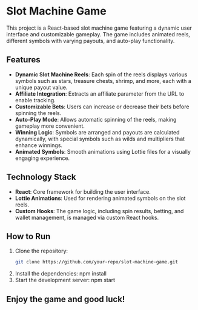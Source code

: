 # Slot Machine Game

This project is a React-based slot machine game featuring a dynamic user interface and customizable gameplay. The game includes animated reels, different symbols with varying payouts, and auto-play functionality. 

## Features

- **Dynamic Slot Machine Reels**: Each spin of the reels displays various symbols such as stars, treasure chests, shrimp, and more, each with a unique payout value.
- **Affiliate Integration**: Extracts an affiliate parameter from the URL to enable tracking.
- **Customizable Bets**: Users can increase or decrease their bets before spinning the reels.
- **Auto-Play Mode**: Allows automatic spinning of the reels, making gameplay more convenient.
- **Winning Logic**: Symbols are arranged and payouts are calculated dynamically, with special symbols such as wilds and multipliers that enhance winnings.
- **Animated Symbols**: Smooth animations using Lottie files for a visually engaging experience.

## Technology Stack

- **React**: Core framework for building the user interface.
- **Lottie Animations**: Used for rendering animated symbols on the slot reels.
- **Custom Hooks**: The game logic, including spin results, betting, and wallet management, is managed via custom React hooks.

## How to Run

1. Clone the repository:
   ```bash
   git clone https://github.com/your-repo/slot-machine-game.git
2. Install the dependencies:
   npm install
3. Start the development server:
   npm start

## Enjoy the game and good luck!

